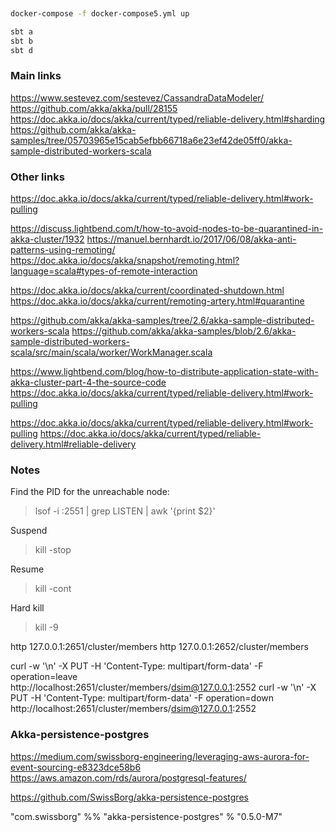 ### 


```bash

docker-compose -f docker-compose5.yml up

sbt a    
sbt b
sbt d

```



### Main links

https://www.sestevez.com/sestevez/CassandraDataModeler/
https://github.com/akka/akka/pull/28155
https://doc.akka.io/docs/akka/current/typed/reliable-delivery.html#sharding
https://github.com/akka/akka-samples/tree/05703965e15cab5efbb66718a6e23ef42de05ff0/akka-sample-distributed-workers-scala


### Other links

https://doc.akka.io/docs/akka/current/typed/reliable-delivery.html#work-pulling

https://discuss.lightbend.com/t/how-to-avoid-nodes-to-be-quarantined-in-akka-cluster/1932
https://manuel.bernhardt.io/2017/06/08/akka-anti-patterns-using-remoting/
https://doc.akka.io/docs/akka/snapshot/remoting.html?language=scala#types-of-remote-interaction

https://doc.akka.io/docs/akka/current/coordinated-shutdown.html
https://doc.akka.io/docs/akka/current/remoting-artery.html#quarantine

https://github.com/akka/akka-samples/tree/2.6/akka-sample-distributed-workers-scala
https://github.com/akka/akka-samples/blob/2.6/akka-sample-distributed-workers-scala/src/main/scala/worker/WorkManager.scala

https://www.lightbend.com/blog/how-to-distribute-application-state-with-akka-cluster-part-4-the-source-code
https://doc.akka.io/docs/akka/current/typed/reliable-delivery.html#work-pulling

https://doc.akka.io/docs/akka/current/typed/reliable-delivery.html#work-pulling
https://doc.akka.io/docs/akka/current/typed/reliable-delivery.html#reliable-delivery


### Notes


Find the PID for the unreachable node:
> lsof -i :2551 | grep LISTEN | awk '{print $2}'

Suspend
> kill -stop <pid>

Resume
> kill -cont <pid>

Hard kill
> kill -9 <pid>



http 127.0.0.1:2651/cluster/members
http 127.0.0.1:2652/cluster/members


curl -w '\n' -X PUT -H 'Content-Type: multipart/form-data' -F operation=leave http://localhost:2651/cluster/members/dsim@127.0.0.1:2552
curl -w '\n' -X PUT -H 'Content-Type: multipart/form-data' -F operation=down http://localhost:2651/cluster/members/dsim@127.0.0.1:2552


### Akka-persistence-postgres

https://medium.com/swissborg-engineering/leveraging-aws-aurora-for-event-sourcing-e8323dce58b6
https://aws.amazon.com/rds/aurora/postgresql-features/

https://github.com/SwissBorg/akka-persistence-postgres

"com.swissborg" %% "akka-persistence-postgres" % "0.5.0-M7"






